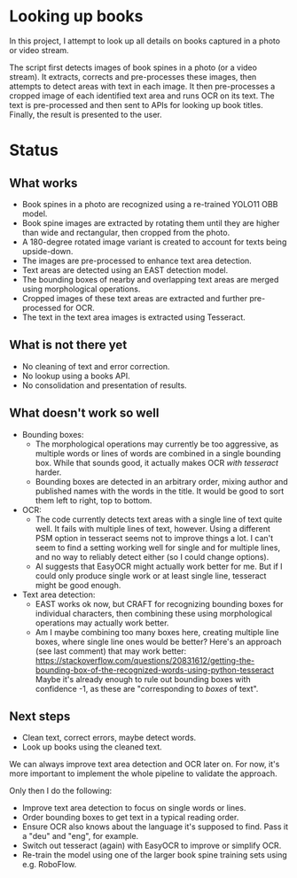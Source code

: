 # Looking up books

In this project, I attempt to look up all details on books captured in a photo or video stream.

The script first detects images of book spines in a photo (or a video stream). It extracts, corrects and pre-processes these images, then attempts to detect areas with text in each image. It then pre-processes a cropped image of each identified text area and runs OCR on its text. The text is pre-processed and then sent to APIs for looking up book titles. Finally, the result is presented to the user.

# Status
## What works
* Book spines in a photo are recognized using a re-trained YOLO11 OBB model.
* Book spine images are extracted by rotating them until they are higher than wide and rectangular, then cropped from the photo.
* A 180-degree rotated image variant is created to account for texts being upside-down.
* The images are pre-processed to enhance text area detection.
* Text areas are detected using an EAST detection model.
* The bounding boxes of nearby and overlapping text areas are merged using morphological operations.
* Cropped images of these text areas are extracted and further pre-processed for OCR.
* The text in the text area images is extracted using Tesseract.

## What is not there yet
* No cleaning of text and error correction.
* No lookup using a books API.
* No consolidation and presentation of results.

## What doesn't work so well
* Bounding boxes: 
    * The morphological operations may currently be too aggressive, as multiple words or lines of words are combined in a single bounding box. While that sounds good, it actually makes OCR _with tesseract_ harder.
    * Bounding boxes are detected in an arbitrary order, mixing author and published names with the words in the title. It would be good to sort them left to right, top to bottom.
* OCR:
    * The code currently detects text areas with a single line of text quite well. It fails with multiple lines of text, however. Using a different PSM option in tesseract seems not to improve things a lot. I can't seem to find a setting working well for single and for multiple lines, and no way to reliably detect either (so I could change options). 
    * AI suggests that EasyOCR might actually work better for me. But if I could only produce single work or at least single line, tesseract might be good enough.
* Text area detection: 
    * EAST works ok now, but CRAFT for recognizing bounding boxes for individual characters, then combining these using morphological operations may actually work better.
    * Am I maybe combining too many boxes here, creating multiple line boxes, where single line ones would be better? Here's an approach (see last comment) that may work better:
        https://stackoverflow.com/questions/20831612/getting-the-bounding-box-of-the-recognized-words-using-python-tesseract
    Maybe it's already enough to rule out bounding boxes with confidence -1, as these are "corresponding to _boxes_ of text".

## Next steps
* Clean text, correct errors, maybe detect words.
* Look up books using the cleaned text.

We can always improve text area detection and OCR later on. For now, it's more important to implement the whole pipeline to validate the approach.

Only then I do the following:
* Improve text area detection to focus on single words or lines.
* Order bounding boxes to get text in a typical reading order.
* Ensure OCR also knows about the language it's supposed to find. Pass it a "deu" and "eng", for example.
* Switch out tesseract (again) with EasyOCR to improve or simplify OCR.
* Re-train the model using one of the larger book spine training sets using e.g. RoboFlow.

